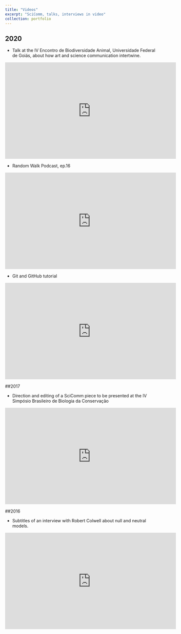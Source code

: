 ```yaml
---
title: "Videos"
excerpt: "SciComm, talks, interviews in video"
collection: portfolio
---
```


## 2020 
- Talk at the IV Encontro de Biodiversidade Animal, Universidade Federal de Goiás, about how art and science communication intertwine.  
<iframe width="560" height="315" src="https://www.youtube.com/embed/zPGXKA_N-QI" frameborder="0" allow="accelerometer; autoplay; clipboard-write; encrypted-media; gyroscope; picture-in-picture" allowfullscreen></iframe>

- Random Walk Podcast, ep.16  
<iframe width="560" height="315" src="https://www.youtube.com/embed/zFINu-j-aZA" frameborder="0" allow="accelerometer; autoplay; clipboard-write; encrypted-media; gyroscope; picture-in-picture" allowfullscreen></iframe>

- Git and GitHub tutorial
<iframe width="560" height="315" src="https://www.youtube.com/embed/c5hM6rKMUjw" frameborder="0" allow="accelerometer; autoplay; clipboard-write; encrypted-media; gyroscope; picture-in-picture" allowfullscreen></iframe>


##2017
-  Direction and editing of a SciComm piece to be presented at the IV Simpósio Brasileiro de Biologia da Conservação  
<iframe width="560" height="315" src="https://www.youtube.com/embed/LAjMzIfqndg" frameborder="0" allow="accelerometer; autoplay; clipboard-write; encrypted-media; gyroscope; picture-in-picture" allowfullscreen></iframe>


##2016
- Subtitles of an interview with Robert Colwell about null and neutral models.
<iframe width="560" height="315" src="https://www.youtube.com/embed/MDwufRROlps" frameborder="0" allow="accelerometer; autoplay; clipboard-write; encrypted-media; gyroscope; picture-in-picture" allowfullscreen></iframe>
